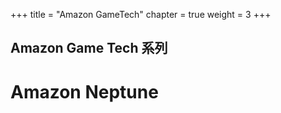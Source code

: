 +++
title = "Amazon GameTech"
chapter = true
weight = 3
+++

## Amazon Game Tech 系列

# Amazon Neptune


